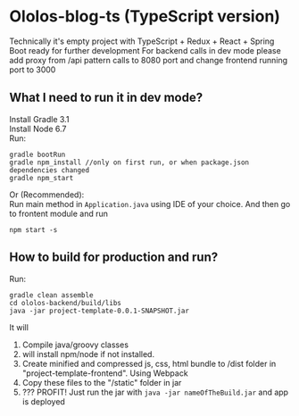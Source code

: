 # Ololos-blog-ts (TypeScript version)

Technically it's empty project with TypeScript + Redux + React + Spring Boot ready for further development
For backend calls in dev mode please add proxy from /api pattern calls to 8080 port and change frontend 
running port to 3000

## What I need to run it in dev mode?
Install Gradle 3.1  
Install Node 6.7  
Run:

```
gradle bootRun
gradle npm_install //only on first run, or when package.json dependencies changed
gradle npm_start
```
Or (Recommended):  
Run main method in `Application.java` using IDE of your choice. And then go to frontent module and run
```
npm start -s
```

## How to build for production and run?
Run:
```
gradle clean assemble
cd ololos-backend/build/libs
java -jar project-template-0.0.1-SNAPSHOT.jar
```
It will 
 1. Compile java/groovy classes  
 2. will install npm/node if not installed.
 3. Create minified and compressed js, css, html bundle to /dist folder in "project-template-frontend". Using Webpack
 4. Copy these files to the "/static" folder in jar
 5. ??? PROFIT! Just run the jar with `java -jar nameOfTheBuild.jar`  and app is deployed
 

